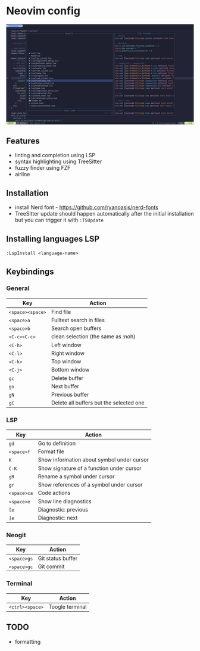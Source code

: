 # Neovim config

![screenshot](assets/screenshot.png)

## Features

 - linting and completion using LSP
 - syntax highlighting using TreeSitter
 - fuzzy finder using FZF
 - airline

## Installation

 - install Nerd font - https://github.com/ryanoasis/nerd-fonts
 - TreeSitter update should happen automatically after the initial installation but you can trigger it with `:TSUpdate`

## Installing languages LSP

```
:LspInstall <language-name>
```

## Keybindings

### General

| Key                   | Action                                        |
|-----------------------|-----------------------------------------------|
| `<space><space>`      | Find file                                     |
| `<space>a`            | Fulltext search in files                      |
| `<space>b`            | Search open buffers                           |
| `<C-c><C-c>`          | clean selection (the same as :noh)            |
| `<C-h>`               | Left window                                   |
| `<C-l>`               | Right window                                  |
| `<C-k>`               | Top window                                    |
| `<C-j>`               | Bottom window                                 |
| `gc`                  | Delete buffer                                 |
| `gn`                  | Next buffer                                   |
| `gN`                  | Previous buffer                               |
| `gC`                  | Delete all buffers but the selected one       |

### LSP

| Key                   | Action                                        |
|-----------------------|-----------------------------------------------|
| `gd`                  | Go to definition                              |
| `<space>f`            | Format file                                   |
| `K`                   | Show information about symbol under cursor    |
| `C-K`                 | Show signature of a function under cursor     |
| `gR`                  | Rename a symbol under cursor                  |
| `gr`                  | Show references of a symbol under cursor      |
| `<space>ca`           | Code actions                                  |
| `<space>e`            | Show line diagnostics                         |
| `[e`                  | Diagnostic: previous                          |
| `]e`                  | Diagnostic: next                              |

### Neogit

| Key                   | Action                                        |
|-----------------------|-----------------------------------------------|
| `<space>gs`           | Git status buffer                             |
| `<space>gc`           | Git commit                                    |

### Terminal

| Key                   | Action                                        |
|-----------------------|-----------------------------------------------|
| `<ctrl><space>`       | Toogle terminal                               |

## TODO

 - formatting
